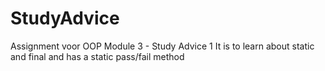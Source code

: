 # StudyAdvice
Assignment voor OOP Module 3 - Study Advice 1    It is to learn about static and final and has a static pass/fail method
